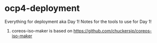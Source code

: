 # ocp4-deployment

Everything for deployment aka Day 1!
Notes for the tools to use for Day 1!

1. coreos-iso-maker is based on https://github.com/chuckersjp/coreos-iso-maker